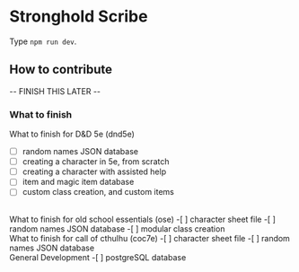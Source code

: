 # Stronghold Scribe
Type `npm run dev`.

## How to contribute
-- FINISH THIS LATER --

### What to finish
What to finish for D&D 5e (dnd5e)
-[ ] random names JSON database
-[ ] creating a character in 5e, from scratch
-[ ] creating a character with assisted help
-[ ] item and magic item database
-[ ] custom class creation, and custom items
<br>
What to finish for old school essentials (ose)
-[ ] character sheet file
-[ ] random names JSON database
-[ ] modular class creation
<br>
What to finish for call of cthulhu (coc7e)
-[ ] character sheet file
-[ ] random names JSON database
<br>
General Development
-[ ] postgreSQL database